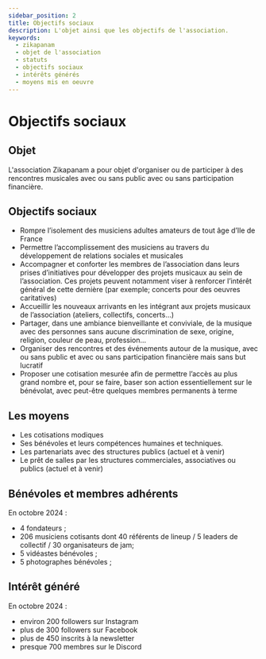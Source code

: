 ```yaml
---
sidebar_position: 2
title: Objectifs sociaux
description: L'objet ainsi que les objectifs de l'association.
keywords:
  - zikapanam
  - objet de l'association
  - statuts
  - objectifs sociaux
  - intérêts générés
  - moyens mis en oeuvre
---
```


# Objectifs sociaux

## Objet

L'association Zikapanam a pour objet d'organiser ou de participer à des rencontres musicales avec ou sans public avec ou sans participation financière. 

## Objectifs sociaux

- Rompre l’isolement des musiciens adultes amateurs de tout âge d’Ile de France
- Permettre l’accomplissement des musiciens au travers du développement de relations sociales et
musicales
- Accompagner et conforter les membres de l’association dans leurs prises d’initiatives pour
développer des projets musicaux au sein de l’association. Ces projets peuvent notamment viser à renforcer l’intérêt général de
cette dernière (par exemple; concerts pour des oeuvres caritatives)
- Accueillir les nouveaux arrivants en les intégrant aux projets musicaux de l’association (ateliers,
collectifs, concerts…)
- Partager, dans une ambiance bienveillante et conviviale, de la musique avec des personnes sans
aucune discrimination de sexe, origine, religion, couleur de peau, profession…
- Organiser des rencontres et des événements autour de la musique, avec ou sans public et avec ou
sans participation financière mais sans but lucratif 
- Proposer une cotisation mesurée afin de permettre l’accès au plus grand nombre et, pour se faire,
baser son action essentiellement sur le bénévolat, avec peut-être quelques membres permanents à
terme

## Les moyens
- Les cotisations modiques
- Ses bénévoles et leurs compétences humaines et techniques.
- Les partenariats avec des structures publics (actuel et à venir)
- Le prêt de salles par les structures commerciales, associatives ou publics (actuel et à venir)

## Bénévoles et membres adhérents 

En octobre 2024 :
- 4 fondateurs ;
- 206 musiciens cotisants dont 40 référents de lineup / 5 leaders de collectif / 30 organisateurs de jam;
- 5 vidéastes bénévoles ;
- 5 photographes bénévoles ;

## Intérêt généré

En octobre 2024 :
- environ 200 followers sur Instagram
- plus de 300 followers sur Facebook
- plus de 450 inscrits à la newsletter
- presque 700 membres sur le Discord


